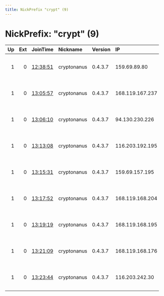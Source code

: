 ```yaml
---
title: NickPrefix "crypt" (9)
---
```


# NickPrefix: "crypt" (9)

|   Up |   Ext | JoinTime                                                                                            | Nickname    | Version   | IP              | AS                  | CC   |   ORp |   Dirp | OS    | Contact                                |   eFamMembers |
|-----:|------:|:----------------------------------------------------------------------------------------------------|:------------|:----------|:----------------|:--------------------|:-----|------:|-------:|:------|:---------------------------------------|--------------:|
|    1 |     0 | [12:38:51](https://metrics.torproject.org/rs.html#details/8C0173E15C20E25AC0C53296B80EE54BC391A939) | cryptonanus | 0.4.3.7   | 159.69.89.80    | Hetzner Online GmbH | de   |  9001 |      0 | Linux | Ignitus Cryptonanus &lt;cryptonanus AT |            19 |
|    1 |     0 | [13:05:57](https://metrics.torproject.org/rs.html#details/446C2CC713BEB88068042F2975661C7163D62BDE) | cryptonanus | 0.4.3.7   | 168.119.167.237 | None                | us   |  9001 |      0 | Linux | Ignitus Cryptonanus &lt;cryptonanus AT |            19 |
|    1 |     0 | [13:06:10](https://metrics.torproject.org/rs.html#details/AF8E6BD27097A40D0C4A1B3D3B2C8D8C6D6DC7FB) | cryptonanus | 0.4.3.7   | 94.130.230.226  | Hetzner Online GmbH | de   |  9001 |      0 | Linux | Ignitus Cryptonanus &lt;cryptonanus AT |            19 |
|    1 |     0 | [13:13:08](https://metrics.torproject.org/rs.html#details/BD77E986B19E09E993FA6B30D66EC49872755C11) | cryptonanus | 0.4.3.7   | 116.203.192.195 | Hetzner Online GmbH | de   |  9001 |      0 | Linux | Ignitus Cryptonanus &lt;cryptonanus AT |            19 |
|    1 |     0 | [13:15:31](https://metrics.torproject.org/rs.html#details/B458B09C7FACA020FFC71ED4CD5EC533052E2011) | cryptonanus | 0.4.3.7   | 159.69.157.195  | Hetzner Online GmbH | de   |  9001 |      0 | Linux | Ignitus Cryptonanus &lt;cryptonanus AT |            19 |
|    1 |     0 | [13:17:52](https://metrics.torproject.org/rs.html#details/81E1B2C1E4B25AB78B4DC3181BA94FD780DF35B5) | cryptonanus | 0.4.3.7   | 168.119.168.204 | None                | us   |  9001 |      0 | Linux | Ignitus Cryptonanus &lt;cryptonanus AT |            19 |
|    1 |     0 | [13:19:19](https://metrics.torproject.org/rs.html#details/1DF4A35464EA35BB4C57D83BD2D72EE6D5A50E08) | cryptonanus | 0.4.3.7   | 168.119.168.195 | None                | us   |  9001 |      0 | Linux | Ignitus Cryptonanus &lt;cryptonanus AT |            19 |
|    1 |     0 | [13:21:09](https://metrics.torproject.org/rs.html#details/2562CEA2FAB15C52C2A08057270C11DA5091D55C) | cryptonanus | 0.4.3.7   | 168.119.168.176 | None                | us   |  9001 |      0 | Linux | Ignitus Cryptonanus &lt;cryptonanus AT |            19 |
|    1 |     0 | [13:23:44](https://metrics.torproject.org/rs.html#details/283520E193E0024AB567FA86D60EDA3FC4A5A5B7) | cryptonanus | 0.4.3.7   | 116.203.242.30  | Hetzner Online GmbH | de   |  9001 |      0 | Linux | Ignitus Cryptonanus &lt;cryptonanus AT |            19 |
